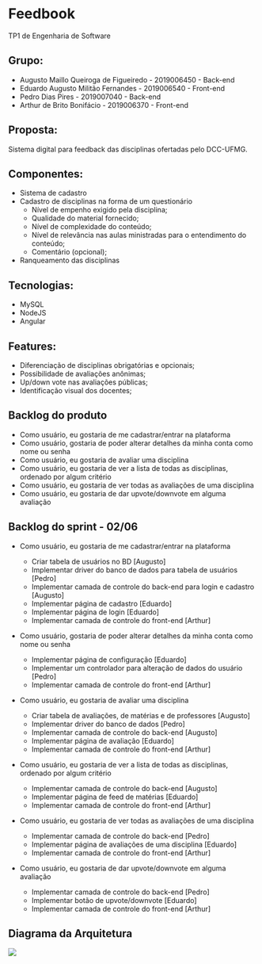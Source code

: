 # Feedbook
TP1 de Engenharia de Software

## Grupo:
- Augusto Maillo Queiroga de Figueiredo - 2019006450 - Back-end
- Eduardo Augusto Militão Fernandes - 2019006540 - Front-end
- Pedro Dias Pires - 2019007040 - Back-end
- Arthur de Brito Bonifácio - 2019006370 - Front-end

## Proposta:
Sistema digital para feedback das disciplinas ofertadas pelo DCC-UFMG.

## Componentes:
- Sistema de cadastro
- Cadastro de disciplinas na forma de um questionário
  - Nível de empenho exigido pela disciplina;
  - Qualidade do material fornecido;
  - Nível de complexidade do conteúdo;
  - Nível de relevância nas aulas ministradas para o entendimento do conteúdo;
  - Comentário (opcional);
- Ranqueamento das disciplinas

## Tecnologias:
- MySQL
- NodeJS
- Angular

## Features:
- Diferenciação de disciplinas obrigatórias e opcionais;
- Possibilidade de avaliações anônimas;
- Up/down vote nas avaliações públicas;
- Identificação visual dos docentes;

## Backlog do produto
- Como usuário, eu gostaria de me cadastrar/entrar na plataforma
- Como usuário, gostaria de poder alterar detalhes da minha conta como nome ou senha
- Como usuário, eu gostaria de avaliar uma disciplina
- Como usuário, eu gostaria de ver a lista de todas as disciplinas, ordenado por algum critério
- Como usuário, eu gostaria de ver todas as avaliações de uma disciplina
- Como usuário, eu gostaria de dar upvote/downvote em alguma avaliação

## Backlog do sprint - 02/06
- Como usuário, eu gostaria de me cadastrar/entrar na plataforma
  - Criar tabela de usuários no BD [Augusto]
  - Implementar driver do banco de dados para tabela de usuários [Pedro]
  - Implementar camada de controle do back-end para login e cadastro [Augusto]
  - Implementar página de cadastro [Eduardo]
  - Implementar página de login [Eduardo]
  - Implementar camada de controle do front-end [Arthur]

- Como usuário, gostaria de poder alterar detalhes da minha conta como nome ou senha
  - Implementar página de configuração [Eduardo]
  - Implementar um controlador para alteração de dados do usuário [Pedro]
  - Implementar camada de controle do front-end [Arthur]

- Como usuário, eu gostaria de avaliar uma disciplina
  - Criar tabela de avaliações, de matérias e de professores [Augusto]
  - Implementar driver do banco de dados [Pedro]
  - Implementar camada de controle do back-end [Augusto]
  - Implementar página de avaliação [Eduardo]
  - Implementar camada de controle do front-end [Arthur]

- Como usuário, eu gostaria de ver a lista de todas as disciplinas, ordenado por algum critério
  - Implementar camada de controle do back-end [Augusto]
  - Implementar página de feed de matérias [Eduardo]
  - Implementar camada de controle do front-end [Arthur]

- Como usuário, eu gostaria de ver todas as avaliações de uma disciplina
  - Implementar camada de controle do back-end [Pedro]
  - Implementar página de avaliações de uma disciplina [Eduardo]
  - Implementar camada de controle do front-end [Arthur]

- Como usuário, eu gostaria de dar upvote/downvote em alguma avaliação
  - Implementar camada de controle do back-end [Pedro]
  - Implementar botão de upvote/downvote [Eduardo]
  - Implementar camada de controle do front-end [Arthur]

## Diagrama da Arquitetura
![](Diagrama.png)
